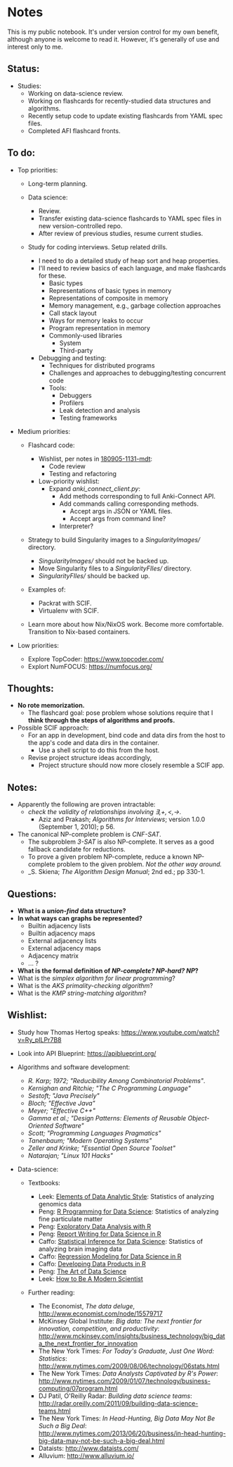 # Notes

This is my public notebook. It's under version control for my own benefit, although anyone is welcome to read it. However, it's generally of use and interest only to me.


## Status:

- Studies:
  - Working on data-science review.
  - Working on flashcards for recently-studied data structures and algorithms.
  - Recently setup code to update existing flashcards from YAML spec files.
  - Completed AFI flashcard fronts.


## To do:

- Top priorities:
  - Long-term planning.

  - Data science:
    - Review.
    - Transfer existing data-science flashcards to YAML spec files in new version-controlled repo.
    - After review of previous studies, resume current studies.

  - Study for coding interviews. Setup related drills.
    - I need to do a detailed study of heap sort and heap properties.
    - I'll need to review basics of each language, and make flashcards for these.
      - Basic types
      - Representations of basic types in memory
      - Representations of composite in memory
      - Memory management, e.g., garbage collection approaches
      - Call stack layout
      - Ways for memory leaks to occur
      - Program representation in memory
      - Commonly-used libraries
        - System
        - Third-party
    - Debugging and testing:
      - Techniques for distributed programs
      - Challenges and approaches to debugging/testing concurrent code
      - Tools:
        - Debuggers
        - Profilers
        - Leak detection and analysis
        - Testing frameworks

- Medium priorities:
  - Flashcard code:
    - Wishlist, per notes in [180905-1131-mdt](180905-1131-mdt_flashcards-and-datascience.Rmd):
      - Code review
      - Testing and refactoring
    - Low-priority wishlist:
      - Expand _anki_connect_client.py_:
        - Add methods corresponding to full Anki-Connect API.
        - Add commands calling corresponding methods.
          - Accept args in JSON or YAML files.
          - Accept args from command line?
        - Interpreter?

  - Strategy to build Singularity images to a _SingularityImages/_ directory.
    - _SingularityImages/_ should not be backed up.
    - Move Singularity files to a _SingularityFIles/_ directory.
    - _SingularityFIles/_ should be backed up.

  - Examples of:
    - Packrat with SCIF.
    - Virtualenv with SCIF.

  - Learn more about how Nix/NixOS work. Become more comfortable. Transition to Nix-based containers.

- Low priorities:
  - Explore TopCoder: https://www.topcoder.com/
  - Explort NumFOCUS: https://numfocus.org/


## Thoughts:

- **No rote memorization.**
  - The flashcard goal: pose problem whose solutions require that I **think through the steps of algorithms and proofs.**
- Possible SCIF approach:
  - For an app in development, bind code and data dirs from the host to the app's code and data dirs in the container.
    - Use a shell script to do this from the host.
  - Revise project structure ideas accordingly,
    - Project structure should now more closely resemble a SCIF app.


## Notes:

- Apparently the following are proven intractable:
  - _check the validity of relationships involving $\exists, +, <, \rightarrow$._
    - Aziz and Prakash; _Algorithms for Interviews_; version 1.0.0 (September 1, 2010); p 56.
- The canonical NP-complete problem is _CNF-SAT_.
  - The subproblem _3-SAT_ is also NP-complete. It serves as a good fallback candidate for reductions.
  - To prove a given problem NP-complete, reduce a known NP-complete problem to the given problem. _Not the other way around._
  - _S. Skiena; _The Algorithm Design Manual_; 2nd ed.; pp 330-1.


## Questions:

- **What is a _union-find_ data structure?**
- **In what ways can graphs be represented?**
  - Builtin adjacency lists
  - Builtin adjacency maps
  - External adjacency lists
  - External adjacency maps
  - Adjacency matrix
  - ... ?
- **What is the formal definition of _NP-complete?_ _NP-hard?_ _NP_?**
- What is the _simplex algorithm for linear programming_?
- What is the _AKS primality-checking algorithm_?
- What is the _KMP string-matching algorithm_?


## Wishlist:

- Study how Thomas Hertog speaks: https://www.youtube.com/watch?v=Ry_pILPr7B8

- Look into API Blueprint: https://apiblueprint.org/

- Algorithms and software development:
  - _R. Karp; 1972; "Reducibility Among Combinatorial Problems"_.
  - _Kernighan and Ritchie; "The C Programming Language"_
  - _Sestoft; "Java Precisely"_
  - _Bloch; "Effective Java"_
  - _Meyer; "Effective C++"_
  - _Gamma et al.; "Design Patterns: Elements of Reusable Object-Oriented Software"_
  - _Scott; "Programming Languages Pragmatics"_
  - _Tanenbaum; "Modern Operating Systems"_
  - _Zeller and Krinke; "Essential Open Source Toolset"_
  - _Natarajan; "Linux 101 Hacks"_

- Data-science:
  - Textbooks:
    - Leek: [Elements of Data Analytic Style](https://leanpub.com/datastyle): Statistics of analyzing genomics data
    - Peng: [R Programming for Data Science](https://leanpub.com/rprogramming?utm_source=DST2&utm_medium=Reading&utm_campaign=DST2): Statistics of analyzing fine particulate matter
    - Peng: [Exploratory Data Analysis with R](https://leanpub.com/exdata?utm_source=DST2&utm_medium=Reading&utm_campaign=DST2)
    - Peng: [Report Writing for Data Science in R](https://leanpub.com/reportwriting?utm_source=DST2&utm_medium=Reading&utm_campaign=DST2)
    - Caffo: [Statistical Inference for Data Science](https://leanpub.com/LittleInferenceBook): Statistics of analyzing brain imaging data
    - Caffo: [Regression Modeling for Data Science in R](https://leanpub.com/regmods)
    - Caffo: [Developing Data Products in R](https://leanpub.com/ddp)
    - Peng: [The Art of Data Science](https://leanpub.com/artofdatascience?utm_source=DST2&utm_medium=Reading&utm_campaign=DST2)
    - Leek: [How to Be A Modern Scientist](https://leanpub.com/modernscientist)

  - Further reading:

    - The Economist, *The data deluge*, http://www.economist.com/node/15579717
    - McKinsey Global Institute: *Big data: The next frontier for innovation, competition, and productivity*: http://www.mckinsey.com/insights/business_technology/big_data_the_next_frontier_for_innovation
    - The New York Times: *For Today's Graduate, Just One Word: Statistics*: http://www.nytimes.com/2009/08/06/technology/06stats.html
    - The New York Times: *Data Analysts Captivated by R's Power*: http://www.nytimes.com/2009/01/07/technology/business-computing/07program.html
    - DJ Patil, O'Reilly Radar: *Building data science teams*: http://radar.oreilly.com/2011/09/building-data-science-teams.html
    - The New York Times: *In Head-Hunting, Big Data May Not Be Such a Big Deal*: http://www.nytimes.com/2013/06/20/business/in-head-hunting-big-data-may-not-be-such-a-big-deal.html
    - Dataists: http://www.dataists.com/
    - Alluvium: http://www.alluvium.io/
